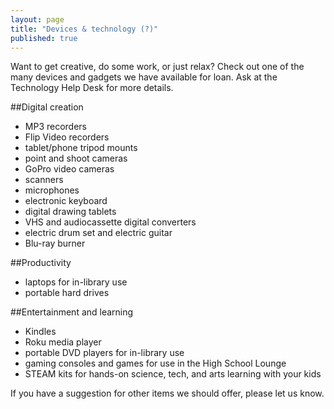 ```yaml
---
layout: page
title: "Devices & technology (?)"
published: true
---
```


Want to get creative, do some work, or just relax? Check out one of the many devices and gadgets we have available for loan. Ask at the Technology Help Desk for more details.

##Digital creation

- MP3 recorders
- Flip Video recorders
- tablet/phone tripod mounts
- point and shoot cameras
- GoPro video cameras 
- scanners
- microphones
- electronic keyboard
- digital drawing tablets
- VHS and audiocassette digital converters
- electric drum set and electric guitar
- Blu-ray burner

##Productivity

- laptops for in-library use
- portable hard drives

##Entertainment and learning

- Kindles
- Roku media player
- portable DVD players for in-library use
- gaming consoles and games for use in the High School Lounge
- STEAM kits for hands-on science, tech, and arts learning with your kids

If you have a suggestion for other items we should offer, please let us know. <insert email address or form>